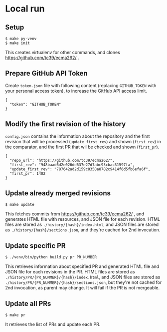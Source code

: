 # Local run

## Setup

```
$ make py-venv
$ make init
```

This creates virtualenv for other commands, and clones https://github.com/tc39/ecma262/ .

## Prepare GitHub API Token

Create `token.json` file with following content (replacing `GITHUB_TOKEN` with your personal access token), to increase the GitHub API access limit.

```
{
  "token": "GITHUB_TOKEN"
}
```

## Modify the first revision of the history

`config.json` contains the information about the repository and the first revision that will be processed (`update_first_rev`) and shown (`first_rev`) in the comparator, and the first PR that wil be checked and shown (`first_pr`).

```
{
  "repo_url": "https://github.com/tc39/ecma262/",
  "first_rev": "948baad6d2e026dd637e27d7abc93cbac31597fa",
  "update_first_rev": "787642ad2d159c8358a8782c9414f6d5fb6efa6f",
  "first_pr": 1402
}
```

## Update already merged revisions

```
$ make update
```

This fetches commits from https://github.com/tc39/ecma262/ , and generates HTML file with resources, and JSON file for each revision.
HTML files are stored as `./history/{hash}/index.html`, and JSON files are stored as `./history/{hash}/sections.json`, and they're cached for 2nd invocation.

## Update specific PR

```
$ ./venv/bin/python build.py pr PR_NUMBER
```

This retrieves information about specified PR and generated HTML file and JSON file for each revisions in the PR.
HTML files are stored as `./history/PR/{PR_NUMMER}/{hash}/index.html`, and JSON files are stored as `./history/PR/{PR_NUMMER}/{hash}/sections.json`, but they're not cached for 2nd invocation, as parent may change.
It will fail if the PR is not mergeable.

## Update all PRs

```
$ make pr
```

It retrieves the list of PRs and update each PR.
